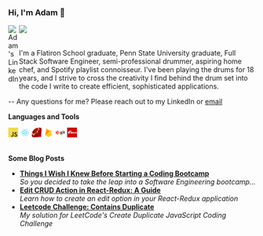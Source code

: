 ### Hi, I'm Adam 👋
<a href="https://www.linkedin.com/in/adam-h-james/">
  <img align="left" alt="Adam's LinkedIn" width="22px" src="https://raw.githubusercontent.com/peterthehan/peterthehan/master/assets/linkedin.svg" />
</a>
<a href="https://open.spotify.com/user/a_james324?si=0e7532a7a124444b">
  <img align="left" alt"Adam's Spotify" width="22px" src="https://raw.githubusercontent.com/peterthehan/peterthehan/master/assets/spotify.svg" />
</a>
<br>
<br>


I'm a Flatiron School graduate, Penn State University graduate, Full Stack Software Engineer, semi-professional drummer, aspiring home chef, and Spotify playlist connoisseur. I've been playing the drums for 18 years, and I strive to cross the creativity I find behind the drum set into the code I write to create efficient, sophisticated applications.

-- Any questions for me? Please reach out to my LinkedIn or [email](mailto:11ahj11@gmail.com)

**Languages and Tools**

<code><img height="20" src="https://raw.githubusercontent.com/github/explore/80688e429a7d4ef2fca1e82350fe8e3517d3494d/topics/javascript/javascript.png"></code>
<code><img height="20" src="https://raw.githubusercontent.com/github/explore/80688e429a7d4ef2fca1e82350fe8e3517d3494d/topics/react/react.png"></code>
<code><img height="20" src="https://raw.githubusercontent.com/github/explore/80688e429a7d4ef2fca1e82350fe8e3517d3494d/topics/ruby/ruby.png"></code>
<code><img height="20" src="https://raw.githubusercontent.com/github/explore/80688e429a7d4ef2fca1e82350fe8e3517d3494d/topics/firebase/firebase.png"></code>
<code><img height="20" src="https://raw.githubusercontent.com/github/explore/80688e429a7d4ef2fca1e82350fe8e3517d3494d/topics/git/git.png"></code>
<code><img height="20" src="https://raw.githubusercontent.com/github/explore/80688e429a7d4ef2fca1e82350fe8e3517d3494d/topics/rails/rails.png"></code>
<br>
<br>

**Some Blog Posts**
<ul>
  <li><a href="https://adamjames-29088.medium.com/things-i-wish-i-knew-before-starting-a-coding-bootcamp-c7058b417635"><b>Things I Wish I Knew Before Starting a Coding Bootcamp</b></a><br><i>So you decided to take the leap into a Software Engineering bootcamp...</i>
  <li><a href="https://adamjames-29088.medium.com/edit-crud-action-in-react-redux-a-guide-153cb149dd8e"><b>Edit CRUD Action in React-Redux: A Guide</b></a><br><i>Learn how to create an edit option in your React-Redux application</i>
  <li><a href=-"https://adamjames-29088.medium.com/leetcode-contains-duplicate-ad47a71baa3a"><b>Leetcode Challenge: Contains Duplicate</b></a><br><i>My solution for LeetCode's Create Duplicate JavaScript Coding Challenge</i>
</ul>

<!--
**ah-james/ah-james** is a ✨ _special_ ✨ repository because its `README.md` (this file) appears on your GitHub profile. 

Here are some ideas to get you started:

- 🔭 I’m currently working on ...
- 🌱 I’m currently learning ...
- 👯 I’m looking to collaborate on ...
- 🤔 I’m looking for help with ...
- 💬 Ask me about ...
- 📫 How to reach me: ...
- 😄 Pronouns: ...
- ⚡ Fun fact: ...
-->

